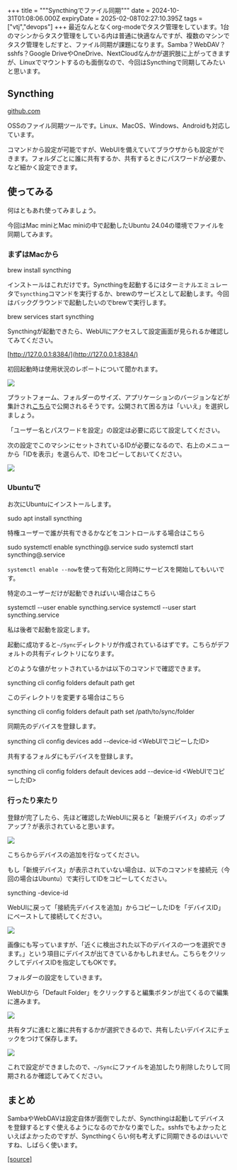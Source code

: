 +++
title = """Syncthingでファイル同期"""
date = 2024-10-31T01:08:06.000Z
expiryDate = 2025-02-08T02:27:10.395Z
tags = ["vtj","devops"]
+++
最近なんとなくorg-modeでタスク管理をしています。1台のマシンからタスク管理をしている内は普通に快適なんですが、複数のマシンでタスク管理をしだすと、ファイル同期が課題になります。Samba？WebDAV？sshfs？Google DriveやOneDrive、NextCloudなんかが選択肢に上がってきますが、Linuxでマウントするのも面倒なので、今回はSyncthingで同期してみたいと思います。

Syncthing
---------

[github.com](https://github.com/syncthing/)

OSSのファイル同期ツールです。Linux、MacOS、Windows、Androidも対応しています。

コマンドから設定が可能ですが、WebUIを備えていてブラウザからも設定ができます。フォルダごとに誰に共有するか、共有するときにパスワードが必要か、 など細かく設定できます。

使ってみる
-----

何はともあれ使ってみましょう。

今回はMac miniとMac miniの中で起動したUbuntu 24.04の環境でファイルを同期してみます。

### まずはMacから

brew install syncthing

インストールはこれだけです。Syncthingを起動するにはターミナルエミュレータで`syncthing`コマンドを実行するか、brewのサービスとして起動します。今回はバックグラウンドで起動したいのでbrewで実行します。

brew services start syncthing

Syncthingが起動できたら、WebUIにアクセスして設定画面が見られるか確認してみてください。

[http://127.0.0.1:8384/](http://127.0.0.1:8384/)

初回起動時は使用状況のレポートについて聞かれます。

![](https://cdn-ak.f.st-hatena.com/images/fotolife/v/virtualtech/20241031/20241031100807.png)

プラットフォーム、フォルダーのサイズ、アプリケーションのバージョンなどが集計され[こちら](https://data.syncthing.net/)で公開されるそうです。公開されて困る方は「いいえ」を選択しましょう。

「ユーザー名とパスワードを設定」の設定は必要に応じて設定してください。

次の設定でこのマシンにセットされているIDが必要になるので、右上のメニューから「IDを表示」を選らんで、IDをコピーしておいてください。

![](https://cdn-ak.f.st-hatena.com/images/fotolife/v/virtualtech/20241031/20241031100811.png)

### Ubuntuで

お次にUbuntuにインストールします。

sudo apt install syncthing

特権ユーザーで誰が共有できるかなどをコントロールする場合はこちら

sudo systemctl enable syncthing@<username>.service
sudo systemctl start syncthing@<username>.service

`systemctl enable --now`を使って有効化と同時にサービスを開始してもいいです。

特定のユーザーだけが起動できればいい場合はこちら

systemctl --user enable syncthing.service
systemctl --user start syncthing.service

私は後者で起動を設定します。

起動に成功すると`~/Sync`ディレクトリが作成されているはずです。こちらがデフォルトの共有ディレクトリになります。

どのような値がセットされているかは以下のコマンドで確認できます。

syncthing cli config folders default path get

このディレクトリを変更する場合はこちら

syncthing cli config folders default path set /path/to/sync/folder

同期先のデバイスを登録します。

syncthing cli config devices add --device-id <WebUIでコピーしたID>

共有するフォルダにもデバイスを登録します。

syncthing cli config folders default devices add --device-id <WebUIでコピーしたID>

### 行ったり来たり

登録が完了したら、先ほど確認したWebUIに戻ると「新規デバイス」のポップアップ？が表示されていると思います。

![](https://cdn-ak.f.st-hatena.com/images/fotolife/v/virtualtech/20241031/20241031100815.png)

こちらからデバイスの追加を行なってください。

もし「新規デバイス」が表示されていない場合は、以下のコマンドを接続元（今回の場合はUbuntu）で実行してIDをコピーしてください。

syncthing -device-id

WebUIに戻って「接続先デバイスを追加」からコピーしたIDを「デバイスID」にペーストして接続してください。

![](https://cdn-ak.f.st-hatena.com/images/fotolife/v/virtualtech/20241031/20241031100819.png)

画像にも写っていますが、「近くに検出された以下のデバイスの一つを選択できます。」という項目にデバイスが出てきているかもしれません。こちらをクリックしてデバイスIDを指定してもOKです。

フォルダーの設定をしていきます。

WebUIから「Default Folder」をクリックすると編集ボタンが出てくるので編集に進みます。

![](https://cdn-ak.f.st-hatena.com/images/fotolife/v/virtualtech/20241031/20241031100824.png)

共有タブに進むと誰に共有するかが選択できるので、共有したいデバイスにチェックをつけて保存します。

![](https://cdn-ak.f.st-hatena.com/images/fotolife/v/virtualtech/20241031/20241031100827.png)

これで設定ができましたので、`~/Sync`にファイルを追加したり削除したりして同期されるか確認してみてください。

まとめ
---

SambaやWebDAVは設定自体が面倒でしたが、Syncthingは起動してデバイスを登録するとすぐ使えるようになるのでかなり楽でした。sshfsでもよかったといえばよかったのですが、Syncthingくらい何も考えずに同期できるのはいいですね、しばらく使います。

[[source]](https://devops-blog.virtualtech.jp/entry/20241031/1730336886)

